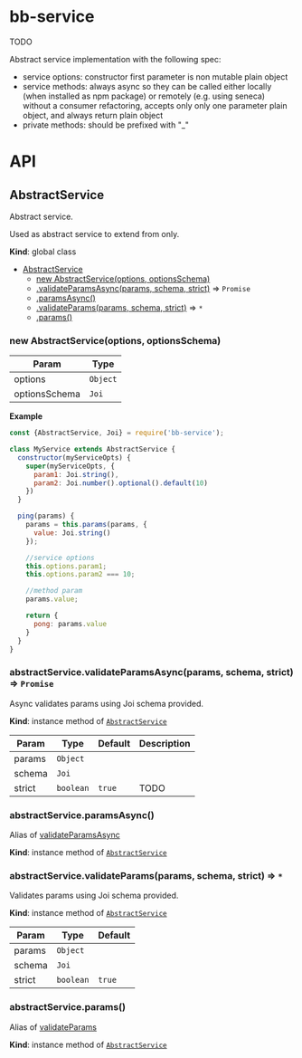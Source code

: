 # bb-service

TODO

Abstract service implementation with the following spec:

* service options: constructor first parameter is non mutable plain object
* service methods: always async so they can be called either locally (when installed as npm package) or remotely (e.g. using seneca) without a consumer refactoring, accepts only only one parameter plain object, and always return plain object
* private methods: should be prefixed with "_"

# API

<a name="AbstractService"></a>

## AbstractService
Abstract service.

Used as abstract service to extend from only.

**Kind**: global class  

* [AbstractService](#AbstractService)
    * [new AbstractService(options, optionsSchema)](#new_AbstractService_new)
    * [.validateParamsAsync(params, schema, strict)](#AbstractService+validateParamsAsync) ⇒ <code>Promise</code>
    * [.paramsAsync()](#AbstractService+paramsAsync)
    * [.validateParams(params, schema, strict)](#AbstractService+validateParams) ⇒ <code>\*</code>
    * [.params()](#AbstractService+params)

<a name="new_AbstractService_new"></a>

### new AbstractService(options, optionsSchema)

| Param | Type |
| --- | --- |
| options | <code>Object</code> | 
| optionsSchema | <code>Joi</code> | 

**Example**  
```js
const {AbstractService, Joi} = require('bb-service');

class MyService extends AbstractService {
  constructor(myServiceOpts) {
    super(myServiceOpts, {
      param1: Joi.string(),
      param2: Joi.number().optional().default(10)
    })
  }

  ping(params) {
    params = this.params(params, {
      value: Joi.string()
    });

    //service options
    this.options.param1;
    this.options.param2 === 10;

    //method param
    params.value;

    return {
      pong: params.value
    }
  }
}
```
<a name="AbstractService+validateParamsAsync"></a>

### abstractService.validateParamsAsync(params, schema, strict) ⇒ <code>Promise</code>
Async validates params using Joi schema provided.

**Kind**: instance method of <code>[AbstractService](#AbstractService)</code>  

| Param | Type | Default | Description |
| --- | --- | --- | --- |
| params | <code>Object</code> |  |  |
| schema | <code>Joi</code> |  |  |
| strict | <code>boolean</code> | <code>true</code> | TODO |

<a name="AbstractService+paramsAsync"></a>

### abstractService.paramsAsync()
Alias of [validateParamsAsync](#AbstractService+validateParamsAsync)

**Kind**: instance method of <code>[AbstractService](#AbstractService)</code>  
<a name="AbstractService+validateParams"></a>

### abstractService.validateParams(params, schema, strict) ⇒ <code>\*</code>
Validates params using Joi schema provided.

**Kind**: instance method of <code>[AbstractService](#AbstractService)</code>  

| Param | Type | Default |
| --- | --- | --- |
| params | <code>Object</code> |  | 
| schema | <code>Joi</code> |  | 
| strict | <code>boolean</code> | <code>true</code> | 

<a name="AbstractService+params"></a>

### abstractService.params()
Alias of [validateParams](#AbstractService+validateParams)

**Kind**: instance method of <code>[AbstractService](#AbstractService)</code>  

